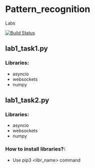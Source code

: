 # Pattern_recognition
Labs

[![Build Status](https://travis-ci.org/Ruslan3584/Pattern_recognition.svg?branch=master)](https://travis-ci.org/Ruslan3584/Pattern_recognition)


## lab1_task1.py

### Libraries:
+ asyncio
+ websockets
+ numpy


## lab1_task2.py

### Libraries:
+ asyncio
+ websockets
+ numpy

### How to install libraries?:
 + Use pip3 <libr_name> command
